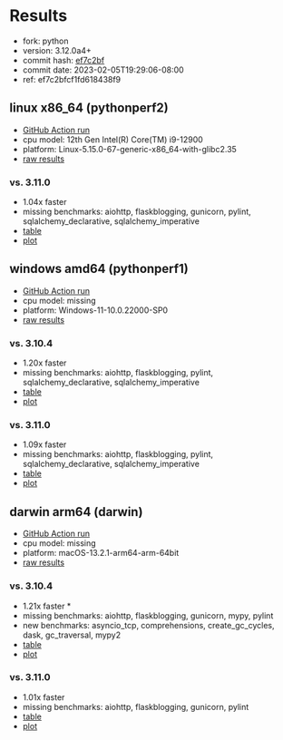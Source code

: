 # Results

- fork: python
- version: 3.12.0a4+
- commit hash: [ef7c2bf](https://github.com/python/cpython/commit/ef7c2bf)
- commit date: 2023-02-05T19:29:06-08:00
- ref: ef7c2bfcf1fd618438f9

## linux x86_64 (pythonperf2)

- [GitHub Action run](https://github.com/faster-cpython/benchmarking/actions/runs/4513537801)
- cpu model: 12th Gen Intel(R) Core(TM) i9-12900
- platform: Linux-5.15.0-67-generic-x86_64-with-glibc2.35
- [raw results](bm-20230205-pythonperf2-x86_64-python-ef7c2bfcf1fd618438f9-3.12.0a4%2B-ef7c2bf.json)

### vs. 3.11.0

- 1.04x faster
- missing benchmarks: aiohttp, flaskblogging, gunicorn, pylint, sqlalchemy_declarative, sqlalchemy_imperative
- [table](bm-20230205-pythonperf2-x86_64-python-ef7c2bfcf1fd618438f9-3.12.0a4%2B-ef7c2bf-vs-3.11.0.md)
- [plot](bm-20230205-pythonperf2-x86_64-python-ef7c2bfcf1fd618438f9-3.12.0a4%2B-ef7c2bf-vs-3.11.0.png)

## windows amd64 (pythonperf1)

- [GitHub Action run](https://github.com/faster-cpython/benchmarking/actions/runs/4610450973)
- cpu model: missing
- platform: Windows-11-10.0.22000-SP0
- [raw results](bm-20230205-pythonperf1-amd64-python-ef7c2bfcf1fd618438f9-3.12.0a4%2B-ef7c2bf.json)

### vs. 3.10.4

- 1.20x faster
- missing benchmarks: aiohttp, flaskblogging, pylint, sqlalchemy_declarative, sqlalchemy_imperative
- [table](bm-20230205-pythonperf1-amd64-python-ef7c2bfcf1fd618438f9-3.12.0a4%2B-ef7c2bf-vs-3.10.4.md)
- [plot](bm-20230205-pythonperf1-amd64-python-ef7c2bfcf1fd618438f9-3.12.0a4%2B-ef7c2bf-vs-3.10.4.png)

### vs. 3.11.0

- 1.09x faster
- missing benchmarks: aiohttp, flaskblogging, pylint, sqlalchemy_declarative, sqlalchemy_imperative
- [table](bm-20230205-pythonperf1-amd64-python-ef7c2bfcf1fd618438f9-3.12.0a4%2B-ef7c2bf-vs-3.11.0.md)
- [plot](bm-20230205-pythonperf1-amd64-python-ef7c2bfcf1fd618438f9-3.12.0a4%2B-ef7c2bf-vs-3.11.0.png)

## darwin arm64 (darwin)

- [GitHub Action run](https://github.com/faster-cpython/benchmarking/actions/runs/4494505592)
- cpu model: missing
- platform: macOS-13.2.1-arm64-arm-64bit
- [raw results](bm-20230205-darwin-arm64-python-ef7c2bfcf1fd618438f9-3.12.0a4%2B-ef7c2bf.json)

### vs. 3.10.4

- 1.21x faster \*
- missing benchmarks: aiohttp, flaskblogging, gunicorn, mypy, pylint
- new benchmarks: asyncio_tcp, comprehensions, create_gc_cycles, dask, gc_traversal, mypy2
- [table](bm-20230205-darwin-arm64-python-ef7c2bfcf1fd618438f9-3.12.0a4%2B-ef7c2bf-vs-3.10.4.md)
- [plot](bm-20230205-darwin-arm64-python-ef7c2bfcf1fd618438f9-3.12.0a4%2B-ef7c2bf-vs-3.10.4.png)

### vs. 3.11.0

- 1.01x faster
- missing benchmarks: aiohttp, flaskblogging, gunicorn, pylint
- [table](bm-20230205-darwin-arm64-python-ef7c2bfcf1fd618438f9-3.12.0a4%2B-ef7c2bf-vs-3.11.0.md)
- [plot](bm-20230205-darwin-arm64-python-ef7c2bfcf1fd618438f9-3.12.0a4%2B-ef7c2bf-vs-3.11.0.png)

